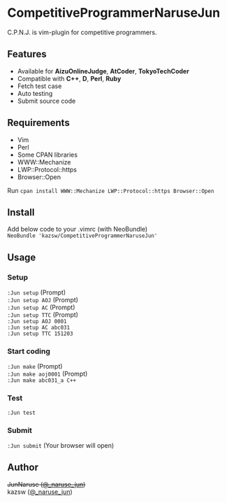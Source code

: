 # CompetitiveProgrammerNaruseJun

C.P.N.J. is vim-plugin for competitive programmers.

## Features
- Available for **AizuOnlineJudge**, **AtCoder**, **TokyoTechCoder**
- Compatible with **C++**, **D**, **Perl**, **Ruby**
- Fetch test case
- Auto testing
- Submit source code

## Requirements
- Vim
- Perl
- Some CPAN libraries
 - WWW::Mechanize
 - LWP::Protocol::https
 - Browser::Open

Run `cpan install WWW::Mechanize LWP::Protocol::https Browser::Open`

## Install

Add below code to your .vimrc (with NeoBundle)  
`NeoBundle 'kazsw/CompetitiveProgrammerNaruseJun'`

## Usage

### Setup
`:Jun setup` (Prompt)  
`:Jun setup AOJ` (Prompt)  
`:Jun setup AC` (Prompt)  
`:Jun setup TTC` (Prompt)  
`:Jun setup AOJ 0001`  
`:Jun setup AC abc031`  
`:Jun setup TTC 151203`  

### Start coding
`:Jun make` (Prompt)  
`:Jun make aoj0001` (Prompt)  
`:Jun make abc031_a C++`  

### Test
`:Jun test`

### Submit
`:Jun submit` (Your browser will open)

## Author

~~JunNaruse ([@_naruse_jun](https://twitter.com/_naruse_jun))~~  
kazsw ([@_naruse_jun](https://twitter.com/_naruse_jun))
